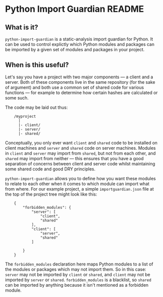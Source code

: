 # Python Import Guardian README

## What is it?

`python-import-guardian` is a static-analysis import guardian for Python. It
can be used to control explictly which Python modules and packages can be
imported by a given set of modules and packages in your project.

## When is this useful?

Let's say you have a project with two major components — a client and a server.
Both of these components live in the same repository (for the sake of argument)
and both use a common set of shared code for various functions — for example to
determine how certain hashes are calculated or some such.

The code may be laid out thus:

```
    /myproject
      |
      |- client/
      |- server/
      |- shared/
```

Conceptually, you only ever want `client` and `shared` code to be installed on
client machines and `server` and `shared` code on server machines. Modules in
`client` and `server` may import from `shared`, but not from each other, and
`shared` may import from neither — this ensures that you have a good separation
of concerns between client and server code whilst maintaining some shared code
and good DRY principles.

`python-import-guardian` allows you to define how you want these modules to
relate to each other when it comes to which module can import what from where.
For our example project, a simple `importguardian.json` file at the top of the
project tree might look like this:

```
    {
        "forbidden_modules": {
            "server": [
                "client",
                "shared"
            ],
            "client": [
                "server",
                "shared"
            ]
            
        }
    }
```
    
The `forbidden_modules` declaration here maps Python modules to a list of the
modules or packages which may not import them. So in this case: `server` may
not be imported by `client` or `shared`, and `client` may not be imported by
`server` or `shared`. `forbidden_modules` is a blacklist, so `shared` can be
imported by anything because it isn't mentioned as a forbidden module.

